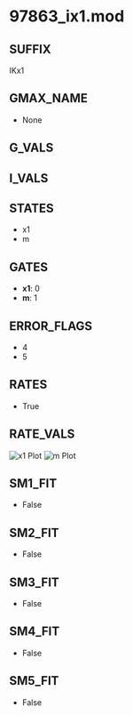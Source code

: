 # 97863_ix1.mod

## SUFFIX

IKx1

## GMAX_NAME

- None

## G_VALS


## I_VALS


## STATES

- x1
- m

## GATES

- **x1**: 0
- **m**: 1

## ERROR_FLAGS

- 4
- 5

## RATES

- True

## RATE_VALS

![x1 Plot](/Users/pbozelos/Dropbox/icg-Chai-Panos/supermodels/output_markdown_files/K/97863_ix1.mod/images/x1.png)
![m Plot](/Users/pbozelos/Dropbox/icg-Chai-Panos/supermodels/output_markdown_files/K/97863_ix1.mod/images/m.png)

## SM1_FIT

- False

## SM2_FIT

- False

## SM3_FIT

- False

## SM4_FIT

- False

## SM5_FIT

- False

